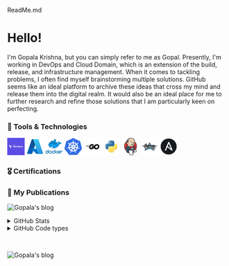 ReadMe.md
# Hello!
I'm Gopala Krishna, but you can simply refer to me as Gopal. Presently, I'm working in DevOps and Cloud Domain, which is an extension of the build, release, and infrastructure management. When it comes to tackling problems, I often find myself brainstorming multiple solutions. GitHub seems like an ideal platform to archive these ideas that cross my mind and release them into the digital realm. It would also be an ideal place for me to further research and refine those solutions that I am particularly keen on perfecting.

### 🌱 Tools & Technologies 
<a><img height="40" alt="terraform icon" src="https://raw.githubusercontent.com/github/explore/master/topics/terraform/terraform.png"></a>
<a><img height="40" alt="azure icon" src="https://raw.githubusercontent.com/github/explore/master/topics/azure/azure.png"></a>
<a><img height="40" alt="docker icon" src="https://raw.githubusercontent.com/github/explore/master/topics/docker/docker.png"></a>
<a><img height="40" alt="kubernetes icon" src="https://raw.githubusercontent.com/github/explore/master/topics/kubernetes/kubernetes.png"></a>
<a><img height="40" alt="go icon" src="https://raw.githubusercontent.com/github/explore/master/topics/go/go.png"></a>
<a><img height="40" alt="python icon" src="https://raw.githubusercontent.com/github/explore/master/topics/python/python.png"></a>
<a><img height="40" alt="jenkins icon" src="https://raw.githubusercontent.com/github/explore/master/topics/jenkins/jenkins.png"></a>
<a><img height="40" alt="groovy icon" src="https://raw.githubusercontent.com/github/explore/master/topics/groovy/groovy.png"></a>
<a><img height="40" alt="ansible icon" src="https://raw.githubusercontent.com/github/explore/master/topics/ansible/ansible.png"></a>

### 🎖️ Certifications

### 📕️ My Publications
![Gopala's blog](https://github-read-medium.vercel.app/latest?username=gopal.mudundi&limit=6&theme=nord)

<details>     
<summary>GitHub Stats</summary>
<p align="center1">     
     <img align="center" src="https://github-readme-stats.vercel.app/api?username=gmudundi&show_icons=true&line_height=21&show_icons=g&theme=nord&rank_icon=github&include_all_commits=true&hide=contribs,issues" alt="Gopala's github stats"/>
    <br>
</p>
</details>
<details>
<summary>GitHub Code types</summary>
<p align="center1">     
     <img align="center" src="https://github-readme-stats.vercel.app/api/top-langs/?username=gmudundi&show_icons=true&layout=compact&theme=nord&count_private=truecount_private=true" alt="Gopala's github stats"/>     
    <br>
</p>
</details>

<span style="display:inline-block; width: 10px;"></span>

![Gopala's blog](https://github-read-medium.vercel.app/latest?username=gopal.mudundi&limit=6&theme=nord)

<!--
**gmudundi/gmudundi** is a ✨ _special_ ✨ repository because its `README.md` (this file) appears on your GitHub profile.

Here are some ideas to get you started:

- 🔭 I’m currently working on ...
- 🌱 I’m currently learning ...
- 👯 I’m looking to collaborate on ...
- 🤔 I’m looking for help with ...
- 💬 Ask me about ...
- 📫 How to reach me: ...
- 😄 Pronouns: ...
- ⚡ Fun fact: ...
-->
